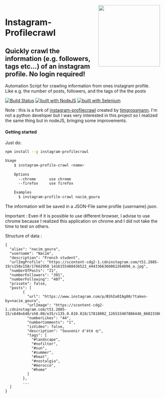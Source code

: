 <img src="https://s3-eu-central-1.amazonaws.com/centaur-wp/designweek/prod/content/uploads/2016/05/11170038/Instagram_Logo-1002x1003.jpg" width="200" align="right">

# Instagram-Profilecrawl

## Quickly crawl the information (e.g. followers, tags etc...) of an instagram profile. No login required!
Automation Script for crawling information from ones instagram profile.  
Like e.g. the number of posts, followers, and the tags of the the posts

[![Build Status](https://travis-ci.org/nacimgoura/instagram-profilecrawl.svg?branch=master)](https://travis-ci.org/nacimgoura/instagram-profilecrawl)
[![built with NodeJS](https://img.shields.io/badge/Built%20with-nodejs-green.svg)](https://www.nodejs.org/)
[![built with Selenium](https://img.shields.io/badge/built%20with-Selenium-red.svg)](https://github.com/SeleniumHQ/selenium)

Note : this is a fork of 
[instagram-profilecrawl](https://github.com/timgrossmann/instagram-profilecrawl)
created by [timgrossmann](https://github.com/timgrossmann).
I'm not a python developer but I was very interested in this project so I realized
 the same thing but in nodeJS, bringing some improvements.

#### Getting started
Just do:
```bash
npm install --g instagram-profilecrawl

Usage
	$ instagram-profile-crawl <name>
	  
	Options
	  --chrome      use chrome
	  --firefox     use firefox

	Examples
	  $ instagram-profile-crawl nacim_goura
```
The information will be saved in a JSON-File same profile {username}.json.

Important : Even if it is possible to use different browser, I advise
to use chrome because I realized this application on chrome and I did
not take the time to test on others.

Structure of data : 
```
{
  "alias": "nacim_goura",
  "username": "Nacim",
  "description": "French student",
  "urlImgProfile": "https://scontent-cdg2-1.cdninstagram.com/t51.2885-19/s150x150/17662950_1416155488436522_4443366366061264896_a.jpg",
  "numberOfPosts": "21",
  "numberFollowers": "391",
  "numberFollowing": "407",
  "private": false,
  "posts": [
        {
          "url": "https://www.instagram.com/p/BShIo0IAg00/?taken-by=nacim_goura",
          "urlImage": "https://scontent-cdg2-1.cdninstagram.com/t51.2885-15/s640x640/sh0.08/e35/c135.0.810.810/17818002_126533407886446_8602338629349539840_n.jpg",
          "numberLikes": "44",
          "numberComments": "1",
          "isVideo": false,
          "description": "Souvenir d'été 🌞",
          "tags": [
            "#landscape",
            "#nofilter",
            "#sun",
            "#summer",
            "#heat",
            "#nostalgia",
            "#morocco",
            "#home"
          ]
        },
        ...
  ]      
}
```
